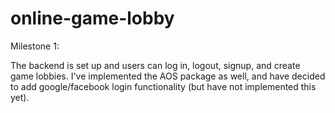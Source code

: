 # online-game-lobby

Milestone 1:

The backend is set up and users can log in, logout, signup, and create game lobbies. I've implemented the AOS package as well, and have
decided to add google/facebook login functionality (but have not implemented this yet). 

